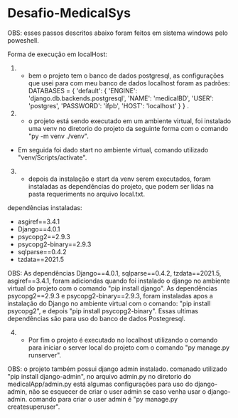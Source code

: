 # Desafio-MedicalSys

OBS: esses passos descritos abaixo foram feitos em sistema windows pelo poweshell. 

Forma de execução em localHost:

1) - bem o projeto tem o banco de dados postgresql, as configurações que usei para com meu banco de dados localhost foram as padrões:
DATABASES = {
    'default': {
        'ENGINE': 'django.db.backends.postgresql',
        'NAME': 'medicalBD',
        'USER': 'postgres',
        'PASSWORD': 'ifpb',
        'HOST': 'localhost'
    }
}
.

2) - o projeto está sendo executado em um ambiente virtual, foi instalado  uma venv no diretorio do projeto 
da seguinte forma com o comando "py -m venv ./venv".

- Em seguida foi dado start no ambiente virtual, comando utilizado "venv/Scripts/activate".

3) - depois da instalação e start da venv serem executados, foram instaladas as dependências do projeto, que podem ser lidas na pasta requeriments
no arquivo local.txt.

dependências instaladas:
- asgiref==3.4.1
- Django==4.0.1
- psycopg2==2.9.3
- psycopg2-binary==2.9.3
- sqlparse==0.4.2
- tzdata==2021.5

OBS: As dependências Django==4.0.1, sqlparse==0.4.2, tzdata==2021.5, asgiref==3.4.1, foram adiciondas quando foi instalado o django no ambiente virtual do projeto
com o comando "pip install django". As dependências psycopg2==2.9.3 e psycopg2-binary==2.9.3, foram instaladas apos a instalação do Django no ambiente virtual
com o comando: "pip install psycopg2", e depois "pip install psycopg2-binary". Essas ultimas dependências são para uso do banco de dados Postegresql.

4) - Por fim o projeto é executado no localhost utilizando o comando para iniciar o server local do projeto com o comando "py manage.py runserver".

OBS: o projeto também possui django admin instalado. comanado utilizado "pip install django-admin", no arquivo admin.py no diretorio do medicalApp/admin.py
está algumas configurações para uso do django-admin, não se esquecer de criar o user admin se caso venha usar o django-admin.
comando para criar o user admin é "py manage.py createsuperuser".
